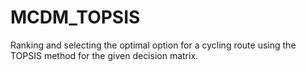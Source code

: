 # MCDM_TOPSIS
Ranking and selecting the optimal option for a cycling route using the TOPSIS method for the given decision matrix.

